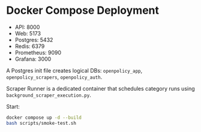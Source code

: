 # Docker Compose Deployment

- API: 8000
- Web: 5173
- Postgres: 5432
- Redis: 6379
- Prometheus: 9090
- Grafana: 3000

A Postgres init file creates logical DBs: `openpolicy_app`, `openpolicy_scrapers`, `openpolicy_auth`.

Scraper Runner is a dedicated container that schedules category runs using `background_scraper_execution.py`.

Start:

```bash
docker compose up -d --build
bash scripts/smoke-test.sh
```